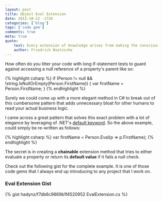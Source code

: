 ```yaml
---
layout: post
title: Object Eval Extension
date: 2012-10-22 -1726
categories: ['blog']
tags: ['code gem']
comments: true
meta: true
quote:
    text: Every extension of knowledge arises from making the conscious the unconscious.
    author: Friedrich Nietzsche
---
```

How often do you litter your code with long if-statement tests to guard against accessing a null reference of a
property's parent like so:

{% highlight csharp %}
if (Person != null && !string.IsNullOrEmpty(Person.FirstName)) {
    var firstName = Person.FirstName;
}
{% endhighlight %}

Surely we could come up with a more elegant method in C# to break out of this cumbersome pattern that adds
unnecessary bloat for other humans to read your actual business logic.

I came across a great pattern that solves this exact problem with a lot of elegance by leveraging of .NET's 
[default keyword](http://msdn.microsoft.com/en-us/library/xwth0h0d.aspx). So the above example, could simply
be re-written as follows:

{% highlight csharp %}
var firstName = Person.Eval(p => p.FirstName);
{% endhighlight %}

The secret is in creating a **chainable** extension method that tries to either evaluate a property or return
its **default value** if it fails a null check. 

Check out the following gist for the complete example. It is one of those code gems that I always end up 
introducing to any project that I work on.

### Eval Extension Gist
{% gist hadynz/f7db6c9669b1f4520952 EvalExtension.cs %}
